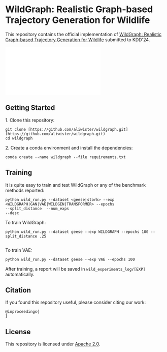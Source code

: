# WildGraph: Realistic Graph-based Trajectory Generation for Wildlife
This repository contains the official implementation of [WildGraph: Realistic Graph-based Trajectory Generation for Wildlife]() submitted to KDD'24.

![](assets/wilgraph.pdf)




## Getting Started

1\. Clone this repository:
```
git clone [https://github.com/aliwister/wildgraph.git](https://github.com/aliwister/wildgraph.git)
cd wildgraph
```

2\. Create a conda environment and install the dependencies:
```
conda create --name wildgraph --file requirements.txt
```

## Training

It is quite easy to train and test WildGraph or any of the benchmark methods reported:

<code>python wild_run.py --dataset <geese|stork> --exp <WILDGRAPH|GAN|VAE|WILDGEN|TRANSFORMER> --epochs <epochs> --split_distance <r> --num_exps <number of experiments to average> --desc <a general description></code>


To train WildGraph:
```
python wild_run.py --dataset geese --exp WILDGRAPH --epochs 100 --split_distance .25


```

To train VAE:
```
python wild_run.py --dataset geese --exp VAE --epochs 100 
```

After training, a report will be saved in `wild_experiments_log/[EXP]` automatically.


## Citation

If you found this repository useful, please consider citing our work:

```
@inproceedings{
}
```

## License

This repository is licensed under [Apache 2.0](LICENSE).
